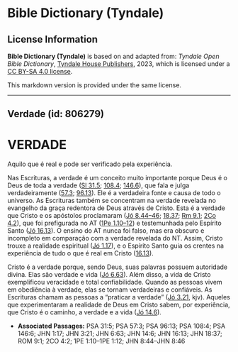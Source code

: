 # Bible Dictionary (Tyndale)

## License Information

**Bible Dictionary (Tyndale)** is based on and adapted from: _Tyndale Open Bible Dictionary_, [Tyndale House Publishers](https://tyndaleopenresources.com/), 2023, which is licensed under a [CC BY-SA 4.0 license](https://creativecommons.org/licenses/by-sa/4.0/legalcode.en).

This markdown version is provided under the same license.



--------------------------------

## Verdade (id: 806279)

VERDADE
=======

Aquilo que é real e pode ser verificado pela experiência.

Nas Escrituras, a verdade é um conceito muito importante porque Deus é o Deus de toda a verdade ([Sl 31\.5](https://ref.ly/Ps31:5); [108\.4](https://ref.ly/Ps108:4); [146\.6](https://ref.ly/Ps146:6)), que fala e julga verdadeiramente ([57\.3](https://ref.ly/Ps57:3); [96\.13](https://ref.ly/Ps96:13)). Ele é a verdadeira fonte e causa de todo o universo. As Escrituras também se concentram na verdade revelada no evangelho da graça redentora de Deus através de Cristo. Esta é a verdade que Cristo e os apóstolos proclamaram ([Jó 8\.44–46](https://ref.ly/John8:44-John8:46); [18\.37](https://ref.ly/John18:37); [Rm 9\.1](https://ref.ly/Rom9:1); [2Co 4\.2](https://ref.ly/2Cor4:2)), que foi prefigurada no AT ([1Pe 1\.10–12](https://ref.ly/1Pet1:10-1Pet1:12)) e testemunhada pelo Espírito Santo ([Jó 16\.13](https://ref.ly/John16:13)). O ensino do AT nunca foi falso, mas era obscuro e incompleto em comparação com a verdade revelada do NT. Assim, Cristo trouxe a realidade espiritual ([Jó 1\.17](https://ref.ly/John1:17)), e o Espírito Santo guia os crentes na experiência de tudo o que é real em Cristo ([16\.13](https://ref.ly/John16:13)).

Cristo é a verdade porque, sendo Deus, suas palavras possuem autoridade divina. Elas são verdade e vida ([Jó 6\.63](https://ref.ly/John6:63)). Além disso, a vida de Cristo exemplificou veracidade e total confiabilidade. Quando as pessoas vivem em obediência à verdade, elas se tornam verdadeiras e confiáveis. As Escrituras chamam as pessoas a “praticar a verdade” ([Jó 3\.21](https://ref.ly/John3:21), kjv). Aqueles que experimentaram a realidade de Deus em Cristo sabem, por experiência, que Cristo é o caminho, a verdade e a vida ([Jó 14\.6](https://ref.ly/John14:6)).

* **Associated Passages:** PSA 31:5; PSA 57:3; PSA 96:13; PSA 108:4; PSA 146:6; JHN 1:17; JHN 3:21; JHN 6:63; JHN 14:6; JHN 16:13; JHN 18:37; ROM 9:1; 2CO 4:2; 1PE 1:10–1PE 1:12; JHN 8:44–JHN 8:46

